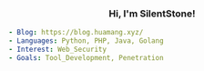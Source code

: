<h3 align="center">Hi, I'm SilentStone!</h3>

```yaml
- Blog: https://blog.huamang.xyz/
- Languages: Python, PHP, Java, Golang
- Interest: Web_Security
- Goals: Tool_Development, Penetration
```
